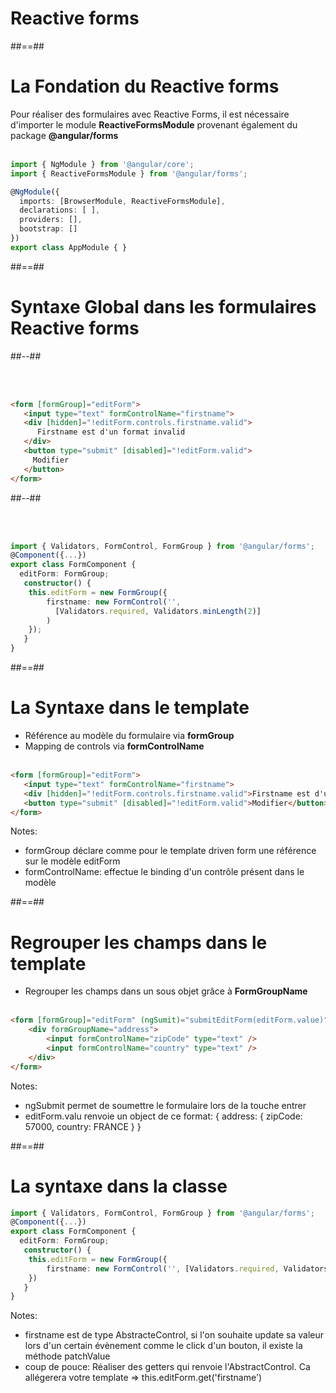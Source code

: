 <!-- .slide: class="transition-bg-grey-1 underline" -->
# Reactive forms

##==##

<!-- .slide: class="with-code inconsolata" -->
# La Fondation du Reactive forms
Pour réaliser des formulaires avec Reactive Forms, il est nécessaire d'importer le module <b>ReactiveFormsModule</b> provenant également du package <b>@angular/forms</b>
<br><br>

```typescript
import { NgModule } from '@angular/core';
import { ReactiveFormsModule } from '@angular/forms';

@NgModule({
  imports: [BrowserModule, ReactiveFormsModule],
  declarations: [ ],
  providers: [],
  bootstrap: []
})
export class AppModule { }
```
<!-- .element: class="big-code" -->

##==##

<!-- .slide: class="two-column-layout" -->
# Syntaxe Global dans les formulaires Reactive forms
##--##
<!-- .slide: class="with-code inconsolata" -->
<br><br>
```html
<form [formGroup]="editForm">
   <input type="text" formControlName="firstname">
   <div [hidden]="!editForm.controls.firstname.valid">
      Firstname est d'un format invalid
   </div> 
   <button type="submit" [disabled]="!editForm.valid">
     Modifier
   </button>
</form>
```
<!-- .element: class="big-code" -->

##--##
<!-- .slide: class="with-code inconsolata" -->
<br><br>

```typescript
import { Validators, FormControl, FormGroup } from '@angular/forms';
@Component({...})
export class FormComponent {
  editForm: FormGroup;
   constructor() {
    this.editForm = new FormGroup({
        firstname: new FormControl('', 
          [Validators.required, Validators.minLength(2)]
        )
    });
   }
}
```
<!-- .element: class="big-code" -->

##==##
<!-- .slide: class="with-code inconsolata" -->
# La Syntaxe dans le template

- Référence au modèle du formulaire via <b>formGroup</b>
- Mapping de controls via <b>formControlName</b><br><br>

```html
<form [formGroup]="editForm">
   <input type="text" formControlName="firstname">
   <div [hidden]="!editForm.controls.firstname.valid">Firstname est d'un format invalid</div> 
   <button type="submit" [disabled]="!editForm.valid">Modifier</button>
</form>
```
<!-- .element: class="big-code" -->
Notes:
- formGroup déclare comme pour le template driven form une référence sur le modèle editForm
- formControlName: effectue le binding d'un contrôle présent dans le modèle

##==##

<!-- .slide: class="with-code inconsolata" -->
# Regrouper les champs dans le template

- Regrouper les champs dans un sous objet grâce à <b>FormGroupName</b> <br><br>

```html
<form [formGroup]="editForm" (ngSumit)="submitEditForm(editForm.value)">
    <div formGroupName="address">
        <input formControlName="zipCode" type="text" />
        <input formControlName="country" type="text" />
    </div>
</form>
```
<!-- .element: class="big-code" -->
Notes:
- ngSubmit permet de soumettre le formulaire lors de la touche entrer
- editForm.valu renvoie un object de ce format: { address: { zipCode: 57000, country: FRANCE } }

##==##

<!-- .slide: class="with-code inconsolata" -->
# La syntaxe dans la classe

```typescript
import { Validators, FormControl, FormGroup } from '@angular/forms';
@Component({...})
export class FormComponent {
  editForm: FormGroup;
   constructor() {
    this.editForm = new FormGroup({
        firstname: new FormControl('', [Validators.required, Validators.minLength(2)])
    })
   }
}
```
<!-- .element: class="big-code" -->
Notes:
- firstname est de type AbstracteControl, si l'on souhaite update sa valeur lors d'un certain évènement comme le click d'un bouton, il existe la méthode patchValue
- coup de pouce: Réaliser des getters qui renvoie l'AbstractControl. Ca allégerera votre template => this.editForm.get('firstname')
